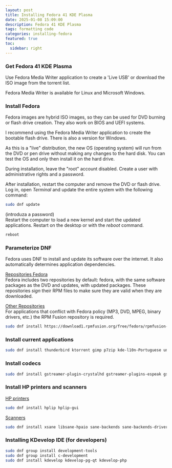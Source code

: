 ```yaml
---
layout: post
title: Installing Fedora 41 KDE Plasma
date: 2025-01-08 15:09:00
description: Fedora 41 KDE Plasma
tags: formatting code
categories: installing-fedora
featured: true
toc:
  sidebar: right
---
```


### Get Fedora 41 KDE Plasma

Use Fedora Media Writer application to create a 'Live USB' or download the ISO image from the torrent list.

Fedora Media Writer is available for Linux and Microsoft Windows.

### Install Fedora

Fedora images are hybrid ISO images, so they can be used for DVD burning or flash drive creation. They also work on BIOS and UEFI systems.

I recommend using the Fedora Media Writer application to create the bootable flash drive. There is also a version for Windows.

As this is a "live" distribution, the new OS (operating system) will run from the DVD or pen drive without making any changes to the hard disk. You can test the OS and only then install it on the hard drive.

During installation, leave the "root" account disabled. Create a user with administrative rights and a password.

After installation, restart the computer and remove the DVD or flash drive. Log in, open *Terminal* and update the entire system with the following command:
```bash
sudo dnf update
```
(introduza a password)  
Restart the computer to load a new kernel and start the updated applications. Restart on the desktop or with the *reboot* command.
```bash
reboot
```

### Parameterize DNF

Fedora uses DNF to install and update its software over the internet. It also automatically determines application dependencies.  

<ins>Repositories Fedora</ins>  
Fedora includes two repositories by default: fedora, with the same software packages as the DVD and updates, with updated packages. These repositories *sign* their RPM files to make sure they are valid when they are downloaded.  

<ins>Other Repositories</ins>  
For applications that conflict with Fedora policy (MP3, DVD, MPEG, binary drivers, etc.) the RPM Fusion repository is required.
```bash
sudo dnf install https://download1.rpmfusion.org/free/fedora/rpmfusion-free-release-$(rpm -E %fedora).noarch.rpm https://download1.rpmfusion.org/nonfree/fedora/rpmfusion-nonfree-release-$(rpm -E %fedora).noarch.rpm
```

### Install current applications
```bash
sudo dnf install thunderbird ktorrent gimp p7zip kde-l10n-Portuguese unrar gsmartcontrol libreoffice-langpack-pt-PT WoeUSB gimp-help gimp-help-pt_BR vlc librecad icedtea-web inkscape scribus
```

### Install codecs
```bash
sudo dnf install gstreamer-plugin-crystalhd gstreamer-plugins-espeak gstreamer1-plugin-openh264 gstreamer1-libav gstreamer1-plugins-ugly gstreamer1-plugins-good-extras gstreamer1-plugins-bad-free-extras gstreamer1-plugins-bad-freeworld qt5-qtwebengine-freeworld
```

### Install HP printers and scanners

<ins>HP printers</ins>  
```bash
sudo dnf install hplip hplip-gui
```
<ins>Scanners</ins>  
```bash
sudo dnf install xsane libsane-hpaio sane-backends sane-backends-drivers-scanners skanlite
```

### Installing KDevelop IDE (for developers)
```bash
sudo dnf group install development-tools
sudo dnf group install c-development
sudo dnf install kdevelop kdevelop-pg-qt kdevelop-php
```
